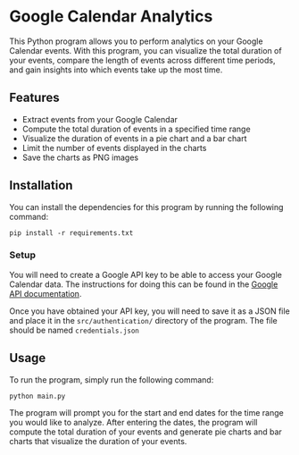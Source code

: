 # Google Calendar Analytics
This Python program allows you to perform analytics on your Google Calendar events. With this program, you can visualize the total duration of your events, compare the length of events across different time periods, and gain insights into which events take up the most time.

## Features
- Extract events from your Google Calendar
- Compute the total duration of events in a specified time range
- Visualize the duration of events in a pie chart and a bar chart
- Limit the number of events displayed in the charts
- Save the charts as PNG images

## Installation
You can install the dependencies for this program by running the following command:
```console
pip install -r requirements.txt
```
### Setup
You will need to create a Google API key to be able to access your Google Calendar data. The instructions for doing this can be found in the [Google API documentation](https://developers.google.com/calendar/api/guides/quickstart/python).

Once you have obtained your API key, you will need to save it as a JSON file and place it in the `src/authentication/` directory of the program. The file should be named `credentials.json`

## Usage
To run the program, simply run the following command:
```console
python main.py
```
The program will prompt you for the start and end dates for the time range you would like to analyze. After entering the dates, the program will compute the total duration of your events and generate pie charts and bar charts that visualize the duration of your events.